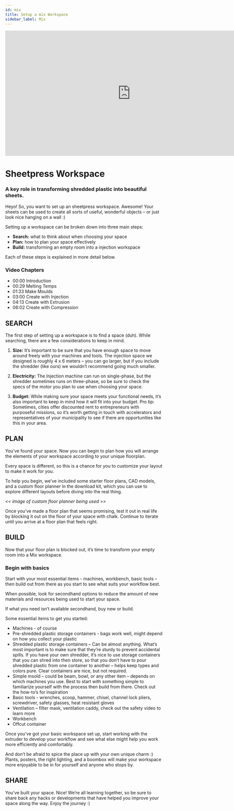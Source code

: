 ```yaml
---
id: mix
title: Setup a mix Workspace
sidebar_label: Mix
---
```

<div class="videocontainer">
  <iframe width="800" height="400" src="https://www.youtube.com/embed/L2hWpm1Fv3M" frameborder="0" allow="accelerometer; autoplay; encrypted-media; gyroscope; picture-in-picture" allowfullscreen></iframe>
</div>

<style>
:root {
  --highlight: #37b4a3;
  --hover: #37b4a3;
}
</style>

# Sheetpress Workspace 

<div class="videoChapters">
<div class="videoChaptersMain">

###  A key role in transforming shredded plastic into beautiful sheets.

Heyo! So, you want to set up an sheetpress workspace. Awesome! Your sheets can be used to create all sorts of useful, wonderful objects – or just look nice hanging on a wall :)

Setting up a workspace can be broken down into three main steps:
 
- <b>Search:</b> what to think about when choosing your space
- <b>Plan:</b> how to plan your space effectively
- <b>Build:</b> transforming an empty room into a injection workspace
 
Each of these steps is explained in more detail below.

</div>
<div class="videoChaptersSidebar">

### Video Chapters

- 00:00 Introduction 
- 00:29 Melting Temps 
- 01:33 Make Moulds 
- 03:00 Create with Injection 
- 04:13 Create with Extrusion 
- 06:02 Create with Compression

</div>
</div>

## SEARCH
 
The first step of setting up a workspace is to find a space (duh). While searching, there are a few considerations to keep in mind.

1. <b>Size:</b> It’s important to be sure that you have enough space to move around freely with your machines and tools. The injection space we designed is roughly 4 x 6 meters – you can go larger, but if you include the shredder (like ours) we wouldn’t recommend going much smaller.
 
2. <b>Electricity:</b> The Injection machine can run on single-phase, but the shredder sometimes runs on three-phase, so be sure to check the specs of the motor you plan to use when choosing your space.
 
3. <b>Budget:</b> While making sure your space meets your functional needs, it’s also important to keep in mind how it will fit into your budget. Pro tip: Sometimes, cities offer discounted rent to entrepreneurs with purposeful missions, so it’s worth getting in touch with accelerators and representatives of your municipality to see if there are opportunities like this in your area.
 
 
## PLAN
 
You’ve found your space. Now you can begin to plan how you will arrange the elements of your workspace according to your unique floorplan.
 
Every space is different, so this is a chance for you to customize your layout to make it work for you.
 
To help you begin, we’ve included some starter floor plans, CAD models, and a custom floor planner in the download kit, which you can use to explore different layouts before diving into the real thing.
 
<i><< image of custom floor planner being used >></i>
 
Once you’ve made a floor plan that seems promising, test it out in real life by blocking it out on the floor of your space with chalk. Continue to iterate until you arrive at a floor plan that feels right.

## BUILD

Now that your floor plan is blocked out, it’s time to transform your empty room into a Mix workspace.
 
### Begin with basics
 
Start with your most essential items - machines, workbench, basic tools – then build out from there as you start to see what suits your workflow best.
 
When possible, look for secondhand options to reduce the amount of new materials and resources being used to start your space.
 
If what you need isn’t available secondhand, buy new or build.
 
Some essential items to get you started:
 
- Machines - of course
- Pre-shredded plastic storage containers - bags work well, might depend on how you collect your plastic
- Shredded plastic storage containers – Can be almost anything. What’s most important is to make sure that they’re sturdy to prevent accidental spills. If you have your own shredder, it’s nice to use storage containers that you can shred into then store, so that you don’t have to pour shredded plastic from one container to another – helps keep types and colors pure. Clear containers are nice, but not required.
- Simple msold – could be beam, bowl, or any other item – depends on which machines you use. Best to start with something simple to familiarize yourself with the process then build from there. Check out the how-to’s for inspiration
- Basic tools - wrenches, scoop, hammer, chisel, channel lock pliers, screwdriver, safety glasses, heat resistant gloves
- Ventilation – filter mask, ventilation caddy, check out the safety video to learn more
- Workbench
- Offcut container
 
 
Once you’ve got your basic workspace set up, start working with the extruder to develop your workflow and see what else might help you work more efficiently and comfortably.
 
And don’t be afraid to spice the place up with your own unique charm :) Plants, posters, the right lighting, and a boombox will make your workspace more enjoyable to be in for yourself and anyone who stops by.
 
## SHARE
 
You’ve built your space. Nice! We’re all learning together, so be sure to share back any hacks or developments that have helped you improve your space along the way. Enjoy the journey :)

